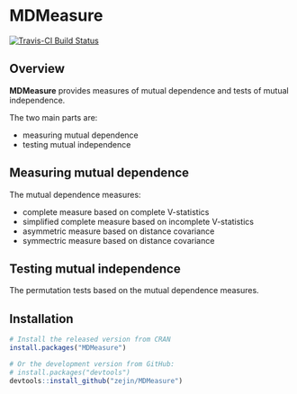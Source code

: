 # MDMeasure

[![Travis-CI Build Status](https://travis-ci.org/zejin/MDMeasure.svg?branch=master)](https://travis-ci.org/zejin/MDMeasure.svg?branch=master)

## Overview

**MDMeasure** provides measures of mutual dependence and tests of mutual independence. 

The two main parts are:
- measuring mutual dependence
- testing mutual independence

## Measuring mutual dependence

The mutual dependence measures:
 - complete measure based on complete V-statistics
 - simplified complete measure based on incomplete V-statistics
 - asymmetric measure based on distance covariance
 - symmectric measure based on distance covariance

## Testing mutual independence

The permutation tests based on the mutual dependence measures.

## Installation

``` r
# Install the released version from CRAN
install.packages("MDMeasure")

# Or the development version from GitHub:
# install.packages("devtools")
devtools::install_github("zejin/MDMeasure")
```




